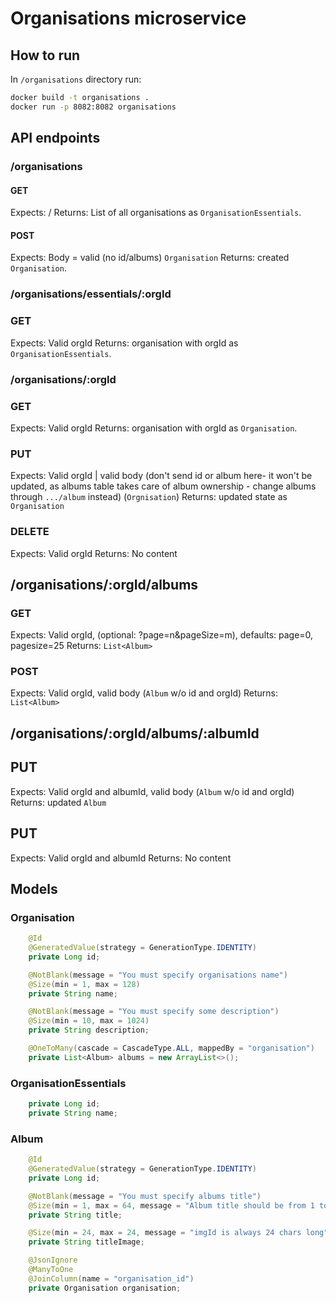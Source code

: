 # Organisations microservice

## How to run

In `/organisations` directory run:
```bash
docker build -t organisations .
docker run -p 8082:8082 organisations
```

## API endpoints

### /organisations

#### GET

Expects: /
Returns: List of all organisations as `OrganisationEssentials`.

#### POST

Expects: Body = valid (no id/albums) `Organisation`
Returns: created `Organisation`.

### /organisations/essentials/:orgId

### GET

Expects: Valid orgId
Returns: organisation with orgId as `OrganisationEssentials`.

### /organisations/:orgId

### GET

Expects: Valid orgId
Returns: organisation with orgId as `Organisation`.

### PUT

Expects: Valid orgId | valid body (don't send id or album here- it won't be updated, as albums table takes care of album ownership - change albums through `.../album` instead) (`Orgnisation`)
Returns: updated state as `Organisation`

### DELETE

Expects: Valid orgId
Returns: No content

## /organisations/:orgId/albums

### GET

Expects: Valid orgId, (optional: ?page=n&pageSize=m), defaults: page=0, pagesize=25
Returns: `List<Album>`

### POST

Expects: Valid orgId, valid body (`Album` w/o id and orgId)
Returns: `List<Album>`

## /organisations/:orgId/albums/:albumId

## PUT

Expects: Valid orgId and albumId, valid body (`Album` w/o id and orgId)
Returns: updated `Album`

## PUT

Expects: Valid orgId and albumId
Returns: No content

## Models

### Organisation

```java
    @Id
    @GeneratedValue(strategy = GenerationType.IDENTITY)
    private Long id;

    @NotBlank(message = "You must specify organisations name")
    @Size(min = 1, max = 128)
    private String name;

    @NotBlank(message = "You must specify some description")
    @Size(min = 10, max = 1024)
    private String description;

    @OneToMany(cascade = CascadeType.ALL, mappedBy = "organisation")
    private List<Album> albums = new ArrayList<>();
```

### OrganisationEssentials

```java
    private Long id;
    private String name;
```

### Album

```java
    @Id
    @GeneratedValue(strategy = GenerationType.IDENTITY)
    private Long id;

    @NotBlank(message = "You must specify albums title")
    @Size(min = 1, max = 64, message = "Album title should be from 1 to 64 characters long.")
    private String title;

    @Size(min = 24, max = 24, message = "imgId is always 24 chars long")
    private String titleImage;

    @JsonIgnore
    @ManyToOne
    @JoinColumn(name = "organisation_id")
    private Organisation organisation;
```